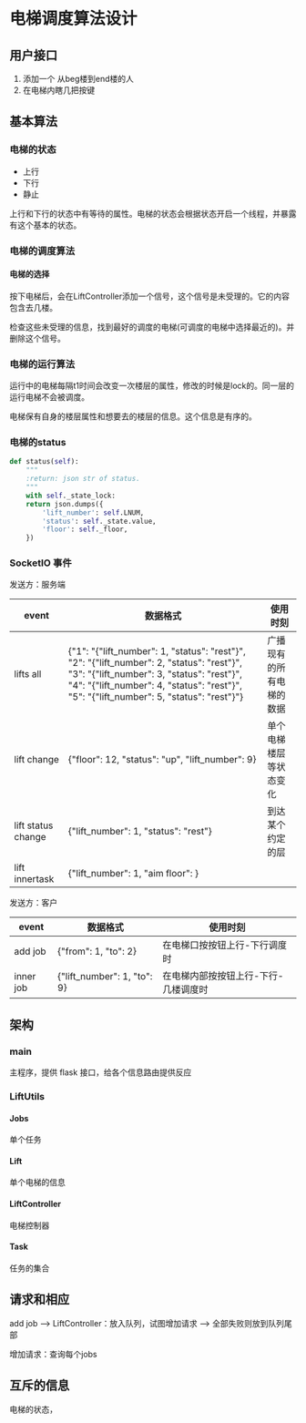 # 电梯调度算法设计
## 用户接口

1. 添加一个 从beg楼到end楼的人
2. 在电梯内瞎几把按键

## 基本算法

### 电梯的状态
* 上行
* 下行
* 静止

上行和下行的状态中有等待的属性。电梯的状态会根据状态开启一个线程，并暴露有这个基本的状态。
### 电梯的调度算法
#### 电梯的选择
按下电梯后，会在LiftController添加一个信号，这个信号是未受理的。它的内容包含去几楼。

检查这些未受理的信息，找到最好的调度的电梯\(可调度的电梯中选择最近的\)。并删除这个信号。

### 电梯的运行算法
运行中的电梯每隔t1时间会改变一次楼层的属性，修改的时候是lock的。同一层的运行电梯不会被调度。

电梯保有自身的楼层属性和想要去的楼层的信息。这个信息是有序的。

### 电梯的status

```python
def status(self):
    """
    :return: json str of status.
    """
	with self._state_lock:
    return json.dumps({
        'lift_number': self.LNUM,
        'status': self._state.value,
        'floor': self._floor,
    })
```



### SocketIO 事件

发送方：服务端

| event              | 数据格式                                                     | 使用时刻                 |
| ------------------ | ------------------------------------------------------------ | ------------------------ |
| lifts all          | {"1": "{\"lift_number\": 1, \"status\": \"rest\"}", "2": "{\"lift_number\": 2, \"status\": \"rest\"}", "3": "{\"lift_number\": 3, \"status\": \"rest\"}", "4": "{\"lift_number\": 4, \"status\": \"rest\"}", "5": "{\"lift_number\": 5, \"status\": \"rest\"}"} | 广播现有的所有电梯的数据 |
| lift change        | {"floor": 12, "status": "up", "lift_number": 9}              | 单个电梯楼层等状态变化   |
| lift status change | {\"lift_number\": 1, \"status\": \"rest\"}                   | 到达某个约定的层         |
| lift innertask     | {"lift_number": 1, "aim floor": }                            |                          |

发送方：客户

| event     | 数据格式                    | 使用时刻                             |
| --------- | --------------------------- | ------------------------------------ |
| add job   | {"from": 1, "to": 2}        | 在电梯口按按钮上行-下行调度时        |
| inner job | {"lift_number": 1, "to": 9} | 在电梯内部按按钮上行-下行-几楼调度时 |

## 架构

### main

主程序，提供 flask 接口，给各个信息路由提供反应

### LiftUtils

#### Jobs

单个任务

#### Lift

单个电梯的信息

#### LiftController

电梯控制器

#### Task

任务的集合

## 请求和相应

add job —> LiftController：放入队列，试图增加请求 —> 全部失败则放到队列尾部

增加请求：查询每个jobs

## 互斥的信息
电梯的状态，

